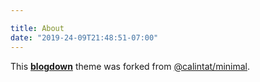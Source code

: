 ```yaml
---

title: About
date: "2019-24-09T21:48:51-07:00"
---
```


This [**blogdown**](https://github.com/rstudio/blogdown) theme was forked from [@calintat/minimal](https://github.com/calintat/minimal.git).
